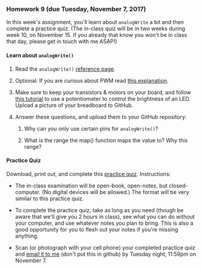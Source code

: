 ### Homework 9 (due Tuesday, November 7, 2017)

In this week's assignment, you'll learn about `analogWrite` a bit and then complete a practice quiz. (The in-class quiz will be in two weeks during week 10, on November 15. If you already that know you won't be in class that day, please get in touch with me ASAP!)

#### Learn about `analogWrite()`

1. Read the `analogWrite()` [reference page](https://www.arduino.cc/en/Reference/AnalogWrite).

2. Optional: If you are curious about PWM read [this explanation](https://www.arduino.cc/en/Tutorial/PWM).

3. Make sure to keep your transistors & motors on your board, and follow [this tutorial](https://www.arduino.cc/en/Tutorial/AnalogInOutSerial) to use a potentiometer to control the brightness of an LED. Upload a picture of your breadboard to GitHub.

4. Answer these questions, and upload them to your GitHub repository:

   1. Why can you only use certain pins for `analogWrite()`?

   2. What is the range the map() function maps the value to? Why this range? 
   
#### Practice Quiz

Download, print out, and complete this [practice quiz](practice-quiz.pdf). Instructions:

- The in-class examination will be open-book, open-notes, but closed-computer. (No digital devices will be allowed.) The format will be very similar to this practice quiz.

- To complete the practice quiz, take as long as you need (though be aware that we'll give you 2 hours in class), see what you can do without your computer, and use whatever notes you plan to bring. This is also a good opportunity for you to flesh out your notes if you're missing anything.

- Scan (or photograph with your cell phone) your completed practice quiz and [email it to me](mailto:jzamfirescupereira@cca.edu) (don't put this in github) by Tuesday night, 11:59pm on November 7.

